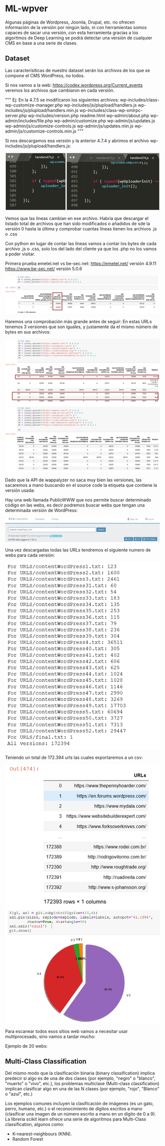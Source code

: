# ML-wpver

Algunas páginas de Wordpress, Joomla, Drupal, etc. no ofrecen información de la versión por ningún lado, ni con herramientas somos capaces de sacar una versión, con esta herramienta gracias a los algoritmos de Deep Learning se podrá detectar una versión de cualquier CMS en base a una serie de clases.


## Dataset

Las caracterísiticas de nuestro dataset serán los archivos de los que se compone el CMS WordPress, no todos.

Si nos vamos a la web: https://codex.wordpress.org/Current_events veremos los archivos que cambiaron en cada versión.

"""
Ej:
En la 4.7.5 se modificaron los siguientes archivos:
wp-includes/class-wp-customize-manager.php
wp-includes/js/plupload/handlers.js
wp-includes/js/plupload/handlers.min.js
wp-includes/class-wp-xmlrpc-server.php
wp-includes/version.php
readme.html
wp-admin/about.php
wp-admin/includes/file.php
wp-admin/customize.php
wp-admin/js/updates.js
wp-admin/js/customize-controls.js
wp-admin/js/updates.min.js
wp-admin/js/customize-controls.min.js
"""

Si nos descargamos esa versión y la anterior 4.7.4 y abrimos el archivo wp-includes/js/plupload/handlers.js:

![Image of Yaktocat](images/1.png)

Vemos que las líneas cambian en ese archivo. Habría que descargar el listado total de archivos que han sido modificados o añadidos de sde la versión 0 hasta la última y comprobar cuantas líneas tienen los archivos .js o .css

Con python en lugar de contar las líneas vamos a contar los bytes de cada archivo .js o .css, solo los del lado del cliente ya que los .php no los vamos a poder visitar.

Primera prueba emetel.net vs be-sec.net:
https://emetel.net/ versión 4.9.11
https://www.be-sec.net/ versión 5.0.6

![Image of Yaktocat](images/2.png)

Haremos una comprobación más grande antes de seguir:
En estas URLs tenemos 3 versiones que son iguales, y justamente da el mismo número de bytes en sus archivos:

![Image of Yaktocat](images/3.png)
![Image of Yaktocat](images/4.png)

Dado que la API de wappalyzer no saca muy bien las versiones, las sacaremos a mano buscando en el source code la etiqueta <meta> que contiene la versión usada:


Hay una web llamada PublicWWW que nos permite buscar determinado código en las webs, es decir podremos buscar webs que tengan una determinada versión de WordPress:

![Image of Yaktocat](images/5.png)


Una vez descargadas todas las URLs tendremos el siguiente numero de webs para cada versión:

![Image of Yaktocat](images/6.png)

Teniendo un total de 172.394 urls las cuales exportaremos a un csv:

![Image of Yaktocat](images/7.png)
![Image of Yaktocat](images/8.png)

Para escanear todos esos sitios web vamos a necesitar usar multiprocesado, sino vamos a tardar mucho:

Ejemplo de 20 webs:



## Multi-Class Classification

Del mismo modo que la clasificación binaria (binary classification) implica predecir si algo es de una de dos clases (por ejemplo, "negro" o "blanco", "muerto" o "vivo", etc.), los problemas multiclase (Multi-class classification) implican clasificar algo en una de las N clases (por ejemplo, "rojo", "Blanco" o "azul", etc.)

Los ejemplos comunes incluyen la clasificación de imágenes (es un gato, perro, humano, etc.) o el reconocimiento de dígitos escritos a mano (clasificar una imagen de un número escrito a mano en un dígito de 0 a 9).
La librería scikit learn ofrece una serie de algoritmos para Multi-Class classification, algunos como:
-	K-nearest-neighbours (KNN).
-	Random Forest

